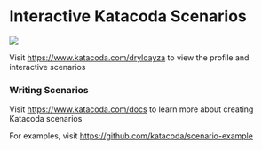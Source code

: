 # Interactive Katacoda Scenarios

[![](http://shields.katacoda.com/katacoda/dryloayza/count.svg)](https://www.katacoda.com/dryloayza "Get your profile on Katacoda.com")

Visit https://www.katacoda.com/dryloayza to view the profile and interactive scenarios

### Writing Scenarios
Visit https://www.katacoda.com/docs to learn more about creating Katacoda scenarios

For examples, visit https://github.com/katacoda/scenario-example
